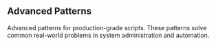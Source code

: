 ## Advanced Patterns

Advanced patterns for production-grade scripts. These patterns solve common real-world problems in system administration and automation.
